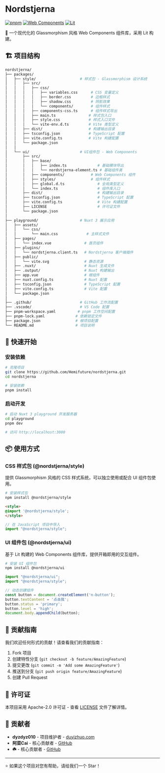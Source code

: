 # Nordstjerna

[![pnpm](https://img.shields.io/badge/maintained%20with-pnpm-cc00ff.svg?style=for-the-badge&logo=pnpm)](https://pnpm.io/)
[![Web Components](https://img.shields.io/badge/Web%20Components-Standard-blue?style=for-the-badge&logo=webcomponents.org)](https://www.webcomponents.org/)
[![Lit](https://img.shields.io/badge/Built%20with-Lit-324fff?style=for-the-badge&logo=lit)](https://lit.dev/)

🌟 一个现代化的 Glassmorphism 风格 Web Components 组件库，采用 Lit 构建。

## 🏗️ 项目结构

```bash
nordstjerna/
├── packages/
│   ├── style/                    # 样式包 - Glassmorphism 设计系统
│   │   ├── src/
│   │   │   ├── css/
│   │   │   │   ├── variables.css      # CSS 变量定义
│   │   │   │   ├── border.css         # 边框样式
│   │   │   │   ├── shadow.css         # 阴影效果
│   │   │   │   └── components/        # 组件样式
│   │   │   ├── components-css.ts      # 组件样式导出
│   │   │   ├── main.ts               # 样式包入口
│   │   │   ├── style.css             # 样式入口文件
│   │   │   └── vite-env.d.ts         # Vite 类型定义
│   │   ├── dist/                     # 构建输出目录
│   │   ├── tsconfig.json             # TypeScript 配置
│   │   ├── vite.config.ts            # Vite 构建配置
│   │   └── package.json
│   │
│   └── ui/                       # UI组件包 - Web Components
│       ├── src/
│       │   ├── base/
│       │   │   ├── index.ts              # 基础模块导出
│       │   │   └── nordstjerna-element.ts # 基础组件类
│       │   ├── components/            # Web Components 组件
│       │   ├── styles/                # 组件样式
│       │   ├── global.d.ts               # 全局类型定义
│       │   └── index.ts                  # 组件库入口
│       ├── dist/                         # 构建输出目录
│       ├── tsconfig.json                 # TypeScript 配置
│       ├── vite.config.ts                # Vite 构建配置
│       ├── LICENSE                       # 许可证文件
│       └── package.json
│
├── playground/                   # Nuxt 3 展示应用
│   ├── assets/
│   │   └── css/
│   │       └── main.css             # 主样式文件
│   ├── pages/
│   │   └── index.vue               # 首页组件
│   ├── plugins/
│   │   └── nordstjerna.client.ts   # Nordstjerna 客户端插件
│   ├── public/
│   │   └── vite.svg                # 静态资源
│   ├── .nuxt/                      # Nuxt 生成文件
│   ├── .output/                    # Nuxt 构建输出
│   ├── app.vue                     # 根组件
│   ├── nuxt.config.ts              # Nuxt 配置
│   ├── tsconfig.json               # TypeScript 配置
│   ├── vite.config.ts              # Vite 配置
│   └── package.json
│
├── .github/                      # GitHub 工作流配置
├── .vscode/                      # VS Code 配置
├── pnpm-workspace.yaml          # pnpm 工作空间配置
├── pnpm-lock.yaml              # 依赖锁定文件
├── package.json                # 根项目配置
└── README.md                   # 项目说明
```

## 🚀 快速开始

### 安装依赖

```bash
# 克隆项目
git clone https://github.com/Hemifuture/nordstjerna.git
cd nordstjerna

# 安装依赖
pnpm install
```

### 启动开发

```bash
# 启动 Nuxt 3 playground 开发服务器
cd playground
pnpm dev

# 访问 http://localhost:3000
```

## 📦 使用方式

### CSS 样式包 (@nordstjerna/style)

提供 Glassmorphism 风格的 CSS 样式系统，可以独立使用或配合 UI 组件包使用。

```bash
# 安装样式包
npm install @nordstjerna/style
```

```html
<style>
@import '@nordstjerna/style';
</style>
```

```javascript
// 在 JavaScript 项目中导入
import "@nordstjerna/style";
```

### UI 组件包 (@nordstjerna/ui)

基于 Lit 构建的 Web Components 组件库，提供开箱即用的交互组件。

```bash
# 安装 UI 组件包
npm install @nordstjerna/ui
```

```javascript
import "@nordstjerna/ui";
import "@nordstjerna/style";

// 动态创建组件
const button = document.createElement('n-button');
button.textContent = '点击我';
button.status = 'primary';
button.level = 'high';
document.body.appendChild(button);
```
## 🤝 贡献指南

我们欢迎任何形式的贡献！请查看我们的贡献指南：

1. Fork 项目
2. 创建特性分支 (`git checkout -b feature/AmazingFeature`)
3. 提交更改 (`git commit -m 'Add some AmazingFeature'`)
4. 推送到分支 (`git push origin feature/AmazingFeature`)
5. 创建 Pull Request

## 📄 许可证

本项目采用 Apache-2.0 许可证 - 查看 [LICENSE](LICENSE) 文件了解详情。

## 👥 贡献者

- **dyzdyz010** - 项目维护者 - [duyizhuo.com](https://duyizhuo.com)
- **阿菜Cai** - 核心贡献者 - [GitHub](https://github.com/RSS1102)
- **☘️** - 核心贡献者 - [GitHub](https://github.com/nanarino)

---

⭐ 如果这个项目对您有帮助，请给我们一个 Star！
